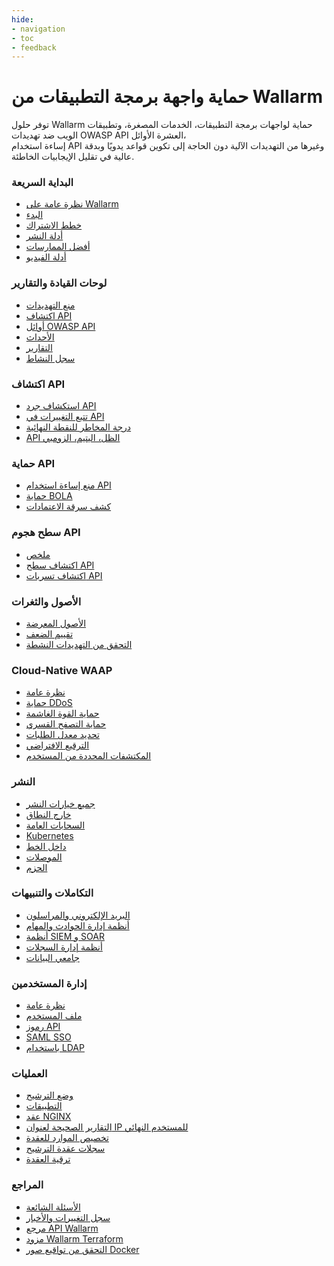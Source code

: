 ```yaml
---
hide:
- navigation
- toc
- feedback
---
```


# حماية واجهة برمجة التطبيقات من Wallarm

توفر حلول Wallarm حماية لواجهات برمجة التطبيقات، الخدمات المصغرة، وتطبيقات الويب ضد تهديدات OWASP API العشرة الأوائل،<br>إساءة استخدام API وغيرها من التهديدات الآلية دون الحاجة إلى تكوين قواعد يدويًا وبدقة عالية في تقليل الإيجابيات الخاطئة.

<div class="navigation">
<div class="navigation-card">
    <h3 class="icon-homepage quick-start-title">البداية السريعة</h3>
    <p><ul>
    <li><a href="./about-wallarm/overview/">نظرة عامة على Wallarm</a></li>
    <li><a href="./quickstart/getting-started/">البدء</a></li>
    <li><a href="./about-wallarm/subscription-plans/">خطط الاشتراك</a></li>
    <li><a href="./installation/supported-deployment-options/">أدلة النشر</a></li>
    <li><a href="./quickstart/attack-prevention-best-practices/">أفضل الممارسات</a></li>
    <li><a href="./demo-videos/overview/">أدلة الفيديو</a></li>
    </ul></p>
</div>

<div class="navigation-card">
    <h3 class="icon-homepage dashboard-title">لوحات القيادة والتقارير</h3>
    <p><ul>
    <li><a href="./user-guides/dashboards/threat-prevention/">منع التهديدات</a></li>
    <li><a href="./user-guides/dashboards/api-discovery/">اكتشاف API</a></li>
    <li><a href="./user-guides/dashboards/owasp-api-top-ten/">أوائل OWASP API</a></li>
    <li><a href="./user-guides/search-and-filters/use-search/">الأحداث</a></li>
    <li><a href="./user-guides/search-and-filters/custom-report/">التقارير</a></li>
    <li><a href="./user-guides/settings/audit-log/">سجل النشاط</a></li>
    </ul></p>
</div>

<div class="navigation-card">
    <h3 class="icon-homepage api-discovery-title">اكتشاف API</h3>
    <p><ul>
    <li><a href="./api-discovery/overview/">استكشاف جرد API</a></li>
    <li><a href="./api-discovery/track-changes/">تتبع التغييرات في API</a></li>
    <li><a href="./api-discovery/risk-score/">درجة المخاطر للنقطة النهائية</a></li>
    <li><a href="./api-discovery/rogue-api/">API الظل، اليتيم، الزومبي</a></li>
    </ul></p>
</div>

<div class="navigation-card">
    <h3 class="icon-homepage api-threat-prevent">حماية API</h3>
    <p><ul>
    <li><a href="./api-abuse-prevention/overview/">منع إساءة استخدام API</a></li>
    <li><a href="./admin-en/configuration-guides/protecting-against-bola/">حماية BOLA</a></li>
    <li><a href="./about-wallarm/credential-stuffing/">كشف سرقة الاعتمادات</a></li>
    </ul></p>
</div>

<div class="navigation-card">
    <h3 class="icon-homepage vuln-title">سطح هجوم API</h3>
    <p><ul>
    <li><a href="./api-attack-surface/overview/">ملخص</a></li>
    <li><a href="./api-attack-surface/api-surface/">اكتشاف سطح API</a></li>
    <li><a href="./api-attack-surface/api-leaks/">اكتشاف تسربات API</a></li>
    </ul></p>
</div>

<div class="navigation-card">
    <h3 class="icon-homepage vuln-title">الأصول والثغرات</h3>
    <p><ul>
    <li><a href="./user-guides/scanner/">الأصول المعرضة</a></li>
    <li><a href="./about-wallarm/detecting-vulnerabilities/">تقييم الضعف</a></li>
    <li><a href="./vulnerability-detection/active-threat-verification/overview/">التحقق من التهديدات النشطة</a></li>
    </ul></p>
</div>

<div class="navigation-card">
    <h3 class="icon-homepage waap-title">Cloud-Native WAAP</h3>
    <p><ul>
    <li><a href="./about-wallarm/waap-overview/">نظرة عامة</a></li>
    <li><a href="./admin-en/configuration-guides/protecting-against-ddos/">حماية DDoS</a></li>
    <li><a href="./admin-en/configuration-guides/protecting-against-bruteforce/">حماية القوة الغاشمة</a></li>
    <li><a href="./admin-en/configuration-guides/protecting-against-forcedbrowsing/">حماية التصفح القسري</a></li>
    <li><a href="./user-guides/rules/rate-limiting/">تحديد معدل الطلبات</a></li>    
    <li><a href="./user-guides/rules/vpatch-rule/">الترقيع الافتراضي</a></li>
    <li><a href="./user-guides/rules/regex-rule/">المكتشفات المحددة من المستخدم</a></li>
    </ul></p>
</div>

<div class="navigation-card">
    <h3 class="icon-homepage deployment-title">النشر</h3>
    <p><ul>
    <li><a href="./installation/supported-deployment-options/">جميع خيارات النشر</a></li>
    <li><a href="./installation/oob/overview/">خارج النطاق</a></li>
    <li><a href="./installation/supported-deployment-options/#public-clouds">السحابات العامة</a></li>
    <li><a href="./installation/supported-deployment-options/#kubernetes">Kubernetes</a></li>
    <li><a href="./installation/inline/overview/">داخل الخط</a></li>
    <li><a href="./installation/connectors/overview/">الموصلات</a></li>
    <li><a href="./installation/supported-deployment-options/#packages">الحزم</a></li>
    </ul></p>
</div>

<div class="navigation-card">
    <h3 class="icon-homepage integration-title">التكاملات والتنبيهات</h3>
    <p><ul>
    <li><a href="./user-guides/settings/integrations/integrations-intro/#email-and-messengers">البريد الإلكتروني والمراسلون</a></li>
    <li><a href="./user-guides/settings/integrations/integrations-intro/#incident-and-task-management-systems">أنظمة إدارة الحوادث والمهام</a></li>
    <li><a href="./user-guides/settings/integrations/integrations-intro/#siem-and-soar-systems">أنظمة SIEM و SOAR</a></li>
    <li><a href="./user-guides/settings/integrations/integrations-intro/#log-management-systems">أنظمة إدارة السجلات</a></li>
    <li><a href="./user-guides/settings/integrations/integrations-intro/#data-collectors">جامعي البيانات</a></li>
    </ul></p>
</div>

<div class="navigation-card">
    <h3 class="icon-homepage user-management-title">إدارة المستخدمين</h3>
    <p><ul>
    <li><a href="./user-guides/settings/users/">نظرة عامة</a></li>
    <li><a href="./user-guides/settings/account/">ملف المستخدم</a></li>
    <li><a href="./user-guides/settings/api-tokens/">رموز API</a></li>
    <li><a href="./admin-en/configuration-guides/sso/intro/">SAML SSO</a></li>
    <li><a href="./admin-en/configuration-guides/ldap/ldap/"> باستخدام LDAP</a></li>
    </ul></p>
</div>

<div class="navigation-card">
    <h3 class="icon-homepage operations-title">العمليات</h3>
    <p><ul>
    <li><a href="./admin-en/configure-wallarm-mode/">وضع الترشيح</a></li>
    <li><a href="./user-guides/settings/applications/">التطبيقات</a></li>
    <li><a href="./admin-en/configure-parameters-en/">عقد NGINX</a></li>
    <li><a href="./admin-en/using-proxy-or-balancer-en/">التقارير الصحيحة لعنوان IP للمستخدم النهائي</a></li>
    <li><a href="./admin-en/configuration-guides/allocate-resources-for-node/">تخصيص الموارد للعقدة</a></li>
    <li><a href="./admin-en/configure-logging/">سجلات عقدة الترشيح</a></li>
    <li><a href="./updating-migrating/what-is-new/">ترقية العقدة</a></li>
    </ul></p>
</div>

<div class="navigation-card">
    <h3 class="icon-homepage references-title">المراجع</h3>
    <p><ul>
    <li><a href="./faq/ingress-installation/">الأسئلة الشائعة</a></li>
    <li><a href="./news/">سجل التغييرات والأخبار</a></li>
    <li><a href="./api/overview/">مرجع API Wallarm</a></li>
    <li><a href="./admin-en/managing/terraform-provider/">مزود Wallarm Terraform</a></li>
    <li><a href="./integrations-devsecops/verify-docker-image-signature/">التحقق من تواقيع صور Docker</a></li>
    </ul></p>
</div>

</div>